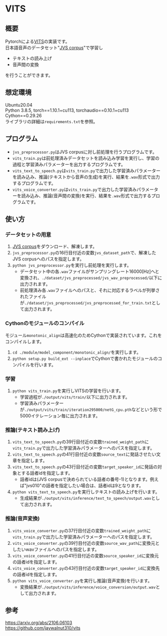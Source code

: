 # VITS
## 概要
Pytorchによる<a href="https://arxiv.org/abs/2106.06103">VITS</a>の実装です。  
日本語音声のデータセット"<a href="https://sites.google.com/site/shinnosuketakamichi/research-topics/jvs_corpus">JVS corpus</a>"で学習し

- テキストの読み上げ  
- 音声間の変換  

を行うことができます。  

## 想定環境
Ubuntu20.04  
Python 3.8.5, torch==1.10.1+cu113, torchaudio==0.10.1+cu113  
Cython==0.29.26  
ライブラリの詳細は`requirements.txt`を参照。

## プログラム
- `jvs_preprocessor.py`はJVS corpusに対し前処理を行うプログラムです。  
- `vits_train.py`は前処理済みデータセットを読み込み学習を実行し、学習の過程と学習済みパラメーターを出力するプログラムです。  
- `vits_text_to_speech.py`は`vits_train.py`で出力した学習済みパラメーターを読み込み、推論(テキストから音声の生成)を実行、結果を`.wav`形式で出力するプログラムです。  
- `vits_voice_converter.py`は`vits_train.py`で出力した学習済みパラメーターを読み込み、推論(音声間の変換)を実行、結果を`.wav`形式で出力するプログラムです。  

## 使い方

### データセットの用意
1. <a href="https://sites.google.com/site/shinnosuketakamichi/research-topics/jvs_corpus">JVS corpus</a>をダウンロード、解凍します。  
2. `jvs_preprocessor.py`の16行目付近の変数`jvs_dataset_path`で、解凍したJVS corpusへのパスを指定します。  
3. `python jvs_preprocessor.py`を実行し前処理を実行します。  
    * データセット中の各`.wav`ファイルがサンプリングレート16000[Hz]へと変換され、`./dataset/jvs_preprocessed/jvs_wav_preprocessed/`以下に出力されます。  
    * 前処理済み各`.wav`ファイルへのパスと、それに対応するラベルが列挙されたファイルが`./dataset/jvs_preprocessed/jvs_preprocessed_for_train.txt`として出力されます。 

### Cythonのモジュールのコンパイル
モジュール`monotonic_align`は高速化のためCythonで実装されています。これをコンパイルします。  
1. `cd ./module/model_component/monotonic_align/`を実行します。  
2. `python setup.py build_ext --inplace`でCythonで書かれたモジュールのコンパイルを行います。  

### 学習
1. `python vits_train.py`を実行しVITSの学習を行います。 
    * 学習過程が`./output/vits/train/`以下に出力されます。  
    * 学習済みパラメーターが`./output/vits/train/iteration295000/netG_cpu.pth`などという形で5000イテレーション毎に出力されます。  

### 推論(テキスト読み上げ)
1. `vits_text_to_speech.py`の39行目付近の変数`trained_weight_path`に`vits_train.py`で出力した学習済みパラメーターへのパスを指定します。  
2. `vits_text_to_speech.py`の41行目付近の変数`source_text`に発話させたい文章を指定します。  
4. `vits_text_to_speech.py`の43行目付近の変数`target_speaker_id`に発話の対象とする話者idを指定します。  
    * 話者idは(JVS corpusで決められている話者の番号-1)となります。例えば"jvs010"の話者を指定したい場合は、話者idは9となります。  
5. `python vits_text_to_speech.py`を実行しテキストの読み上げを行います。  
    * 生成結果が`./output/vits/inference/text_to_speech/output.wav`として出力されます。  

### 推論(音声変換)
1. `vits_voice_converter.py`の37行目付近の変数`trained_weight_path`に`vits_train.py`で出力した学習済みパラメーターへのパスを指定します。  
2. `vits_voice_converter.py`の39行目付近の変数`source_wav_path`に変換元としたいwavファイルへのパスを指定します。  
3. `vits_voice_converter.py`の41行目付近の変数`source_speaker_id`に変換元の話者idを指定します。  
4. `vits_voice_converter.py`の43行目付近の変数`target_speaker_id`に変換先の話者idを指定します。  
5. `python vits_voice_converter.py`を実行し推論(音声変換)を行います。  
    * 変換結果が`./output/vits/inference/voice_conversion/output.wav`として出力されます。  

## 参考
<a href="https://arxiv.org/abs/2106.06103">https://arxiv.org/abs/2106.06103</a>  
<a href="https://github.com/jaywalnut310/vits">https://github.com/jaywalnut310/vits</a>  
